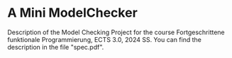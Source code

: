 # A Mini ModelChecker
Description of the Model Checking Project for the course Fortgeschrittene funktionale Programmierung, ECTS 3.0, 2024 SS.
You can find the description in the file "spec.pdf".
